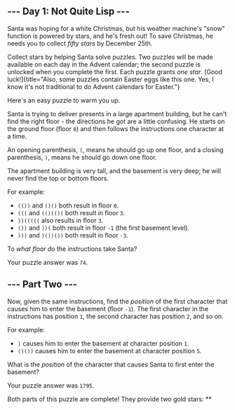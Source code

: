 
\-\-- Day 1: Not Quite Lisp \-\--
---------------------------------

Santa was hoping for a white Christmas, but his weather machine\'s
\"snow\" function is powered by stars, and he\'s fresh out! To save
Christmas, he needs you to collect *fifty stars* by December 25th.

Collect stars by helping Santa solve puzzles. Two puzzles will be made
available on each day in the Advent calendar; the second puzzle is
unlocked when you complete the first. Each puzzle grants *one star*.
[Good
luck!]{title="Also, some puzzles contain Easter eggs like this one. Yes, I know it's not traditional to do Advent calendars for Easter."}

Here\'s an easy puzzle to warm you up.

Santa is trying to deliver presents in a large apartment building, but
he can\'t find the right floor - the directions he got are a little
confusing. He starts on the ground floor (floor `0`) and then follows
the instructions one character at a time.

An opening parenthesis, `(`, means he should go up one floor, and a
closing parenthesis, `)`, means he should go down one floor.

The apartment building is very tall, and the basement is very deep; he
will never find the top or bottom floors.

For example:

-   `(())` and `()()` both result in floor `0`.
-   `(((` and `(()(()(` both result in floor `3`.
-   `))(((((` also results in floor `3`.
-   `())` and `))(` both result in floor `-1` (the first basement
    level).
-   `)))` and `)())())` both result in floor `-3`.

To *what floor* do the instructions take Santa?

Your puzzle answer was `74`.

\-\-- Part Two \-\-- 
--------------------

Now, given the same instructions, find the *position* of the first
character that causes him to enter the basement (floor `-1`). The first
character in the instructions has position `1`, the second character has
position `2`, and so on.

For example:

-   `)` causes him to enter the basement at character position `1`.
-   `()())` causes him to enter the basement at character position `5`.

What is the *position* of the character that causes Santa to first enter
the basement?

Your puzzle answer was `1795`.

Both parts of this puzzle are complete! They provide two gold stars:
\*\*
